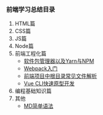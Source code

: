 ### 前端学习总结目录
1. HTML篇
2. CSS篇
3. JS篇
4. Node篇
5. 前端工程化篇
    - [软件包管理器以及Yarn与NPM](./docs/YarnAndNPM.md)
    - [Webpack入门](./docs/Webpack.md)
    - [前端项目中根目录常见文件解析](./docs/DocExplanation.md)
    - [Vue CLI快速原型开发](./docs/CliService.md)
6. 编程基础知识篇
7. 其他
    - [MD简单语法](./docs/Markdown.md)